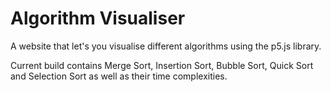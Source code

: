 # Algorithm Visualiser

A website that let's you visualise different algorithms using the p5.js library.

Current build contains Merge Sort, Insertion Sort, Bubble Sort, Quick Sort and Selection Sort as well as their time complexities.